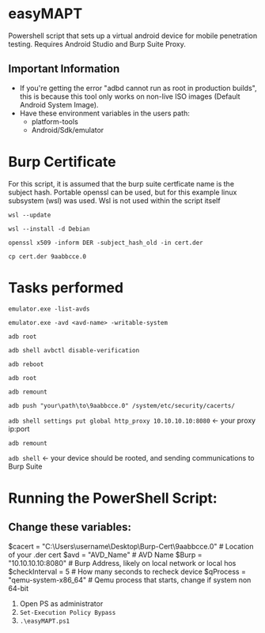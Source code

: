 # easyMAPT
Powershell script that sets up a virtual android device for mobile penetration testing. 
Requires Android Studio and Burp Suite Proxy.

## Important Information
- If you're getting the error "adbd cannot run as root in production builds", this is because this tool only works on non-live ISO images (Default Android System Image).
- Have these environment variables in the users path:
  - platform-tools
  - Android/Sdk/emulator

# Burp Certificate
For this script, it is assumed that the burp suite certficate name is the subject hash.
Portable openssl can be used, but for this example linux subsystem (wsl) was used. Wsl is not used within the script itself

```wsl --update```

```wsl --install -d Debian```

```openssl x509 -inform DER -subject_hash_old -in cert.der```

```cp cert.der 9aabbcce.0```


# Tasks performed
```emulator.exe -list-avds```

```emulator.exe -avd <avd-name> -writable-system```

```adb root```

```adb shell avbctl disable-verification```

```adb reboot```

```adb root```

```adb remount```

```adb push "your\path\to\9aabbcce.0" /system/etc/security/cacerts/```

```adb shell settings put global http_proxy 10.10.10.10:8080``` <- your proxy ip:port

```adb remount```

```adb shell``` <- your device should be rooted, and sending communications to Burp Suite

# Running the PowerShell Script:

## Change these variables:
$cacert        = "C:\Users\username\Desktop\Burp-Cert\9aabbcce.0" # Location of your .der cert
$avd           = "AVD_Name"            # AVD Name
$Burp          = "10.10.10.10:8080"    # Burp Address, likely on local network or local hos
$checkInterval = 5                     # How many seconds to recheck device
$qProcess      = "qemu-system-x86_64"  # Qemu process that starts, change if system non 64-bit

1. Open PS as administrator
2. ``Set-Execution Policy Bypass``
3. ``.\easyMAPT.ps1``
